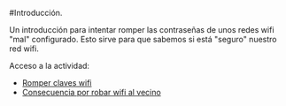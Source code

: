 #Introducción.

Un introducción para intentar romper las contraseñas de unos redes wifi "mal" configurado.
Esto sirve para que sabemos si está "seguro" nuestro red wifi.

Acceso a la actividad:

* [Romper claves wifi](https://nswhuei.github.io/hack-wifi/ActividadRQ3.1)
* [Consecuencia por robar wifi al vecino](https://www.tuabogadodefensor.com/robar-wifi/)
